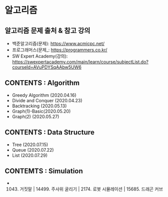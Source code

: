 # 알고리즘


## 알고리즘 문제 출처 & 참고 강의
* 백준알고리즘(문제): <https://www.acmicpc.net/>
* 프로그래머스(문제_: <https://programmers.co.kr/>
* SW Expert Academy(강의): <https://swexpertacademy.com/main/learn/course/subjectList.do?courseId=AVuPDYSqAAbw5UW6>




## CONTENTS : Algorithm
* Greedy Algorithm (2020.04.16)
* Divide and Conquer (2020.04.23)
* Backtracking (2020.05.13)
* Graph(1)-Basic(2020.05.20)
* Graph(2) (2020.05.27)

## CONTENTS : Data Structure
* Tree (2020.07.15)
* Queue (2020.07.22)
* List (2020.07.29)

## CONTEMTS : Simulation
*  1043. 거짓말 | 14499. 주사위 굴리기 |  2174. 로봇 시뮬레이션 | 15685. 드래곤 커브
